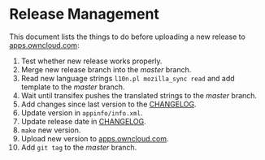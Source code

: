Release Management
==================

This document lists the things to do before uploading a new release to [apps.owncloud.com](http://apps.owncloud.com/content/show.php/Mozilla+Sync?content=161793):

1. Test whether new release works properly.
2. Merge new release branch into the *master* branch.
3. Read new language strings ```l10n.pl mozilla_sync read``` and add template to the *master* branch.
4. Wait until transifex pushes the translated strings to the *master* branch.
5. Add changes since last version to the [CHANGELOG](CHANGELOG).
6. Update version in ```appinfo/info.xml```.
7. Update release date in [CHANGELOG](CHANGELOG).
8. ```make``` new version.
9. Upload new version to [apps.owncloud.com](http://apps.owncloud.com/content/show.php/Mozilla+Sync?content=161793).
10. Add ```git tag``` to the *master* branch.

